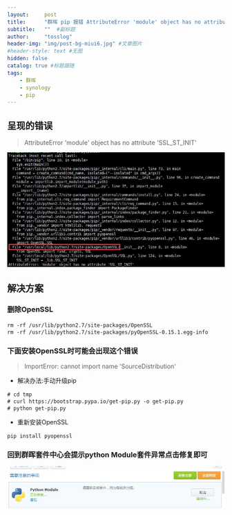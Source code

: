 ```yaml
---
layout:     post 
title:      "群晖 pip 报错 AttributeError 'module' object has no attribute 'SSL_ST_INIT' 解决方案"  #主标题
subtitle:   ""  #副标题
author:     "tosslog" 
header-img: "img/post-bg-miui6.jpg" #文章图片
#header-style: text #无图
hidden: false
catalog: true #标题跟随
tags: 
    - 群晖
    - synology
    - pip
---
```


## 呈现的错误 
> AttributeError 'module' object has no attribute 'SSL_ST_INIT'


![img](/img/post-img/2020/11/04/1171771448.jpg)

## 解决方案

### 删除OpenSSL

```
rm -rf /usr/lib/python2.7/site-packages/OpenSSL
rm -rf /usr/lib/python2.7/site-packages/pyOpenSSL-0.15.1.egg-info
```

### 下面安装OpenSSL时可能会出现这个错误
> ImportError: cannot import name 'SourceDistribution'

- 解决办法:手动升级pip

```
# cd tmp
# curl https://bootstrap.pypa.io/get-pip.py -o get-pip.py
# python get-pip.py
```
- 重新安装OpenSSL
```
pip install pyopenssl
```
### 回到群晖套件中心会提示python Module套件异常点击修复即可
![img](/img/post-img/2020/11/04/193783388.jpg)
